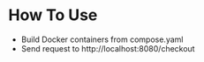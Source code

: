 # How To Use
- Build Docker containers from compose.yaml
- Send request to http://localhost:8080/checkout
